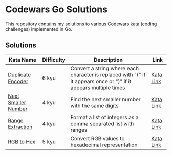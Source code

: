 # Codewars Go Solutions

This repository contains my solutions to various [Codewars](https://www.codewars.com/) kata (coding challenges) implemented in Go.

## Solutions

| Kata Name                                     | Difficulty | Description                                                                                                       | Link                                                                |
| --------------------------------------------- | ---------- | ----------------------------------------------------------------------------------------------------------------- | ------------------------------------------------------------------- |
| [Duplicate Encoder](duplicate-encoder.go)     | 6 kyu      | Convert a string where each character is replaced with "(" if it appears once or ")" if it appears multiple times | [Kata Link](https://www.codewars.com/kata/54b42f9314d9229fd6000d9c) |
| [Next Smaller Number](next-smaller-number.go) | 4 kyu      | Find the next smaller number with the same digits                                                                 | [Kata Link](https://www.codewars.com/kata/5659c6d896bc135c4c00021e) |
| [Range Extraction](range-extraction.go)       | 4 kyu      | Format a list of integers as a comma separated list with ranges                                                   | [Kata Link](https://www.codewars.com/kata/51ba717bb08c1cd60f00002f) |
| [RGB to Hex](rgb-to-hex.go)                   | 5 kyu      | Convert RGB values to hexadecimal representation                                                                  | [Kata Link](https://www.codewars.com/kata/513e08acc600c94f01000001) |
